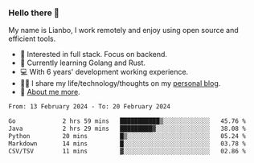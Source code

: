 ### Hello there 👋

My name is Lianbo, I work remotely and enjoy using open source and efficient tools.

- 🔭 Interested in full stack. Focus on backend.
- 🌱 Currently learning Golang and Rust.
- 💻 With 6 years' development working experience.
- ✍🏻 I share my life/technology/thoughts on my [personal blog](https://godruoyi.com).
- 👒 [About me more](https://godruoyi.com/posts/About-godruoyi).

<!--START_SECTION:waka-->

```txt
From: 13 February 2024 - To: 20 February 2024

Go             2 hrs 59 mins   ███████████▒░░░░░░░░░░░░░   45.76 %
Java           2 hrs 29 mins   █████████▓░░░░░░░░░░░░░░░   38.08 %
Python         20 mins         █▒░░░░░░░░░░░░░░░░░░░░░░░   05.24 %
Markdown       14 mins         █░░░░░░░░░░░░░░░░░░░░░░░░   03.78 %
CSV/TSV        11 mins         ▓░░░░░░░░░░░░░░░░░░░░░░░░   02.86 %
```

<!--END_SECTION:waka-->
